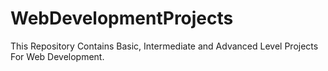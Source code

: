 # WebDevelopmentProjects
This Repository Contains Basic, Intermediate and Advanced Level Projects For Web Development. 
